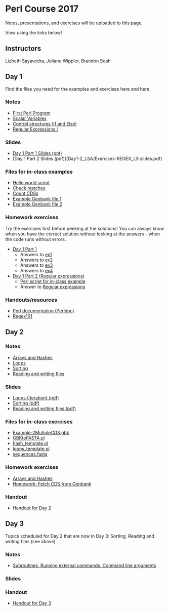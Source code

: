 # Perl Course 2017

Notes, presentations, and exercises will be uploaded to this page.

View using the links below!

## Instructors

Lizbeth Sayavedra, Juliane Wippler, Brandon Seah

## Day 1

Find the files you need for the examples and exercises here and here.

### Notes

 * [First Perl Program](Day1-1_JWI/first_perl_program.ipynb)
 * [Scalar Variables](Day1-1_JWI/scalar_variables.ipynb)
 * [Control structures (If and Else)](Day1-1_JWI/control_structures_if_elsif.ipynb)
 * [Regular Expressions I](Day1-1_JWI/regular_expressions_I.ipynb)

### Slides

 * [Day 1 Part 1 Slides (ppt)](Day1-1_JWI/Day1_intro_scalars_regex.pptx)
 * [Day 1 Part 2 Slides (pdf)](Day1-2_LSA/Exercises-REGEX_LS slides.pdf)

### Files for in-class examples

 * [Hello world script](Day1-1_JWI/helloworld.pl)
 * [Check matches](Day1-1_JWI/check_match.pl)
 * [Count CDSs](Day1-1_JWI/count_CDS.pl)
 * [Example Genbank file 1](Day1-1_JWI/example_genbank.gbk)
 * [Example Genbank file 2](Day1-2_LSA/Example_singleCDS.gbk)

### Homework exercises

Try the exercises first before peeking at the solutions! You can always know when you have the correct solution without looking at the answers - when the code runs without errors.

 * [Day 1 Part 1](Day1-1_JWI/homework_exercises_day1-1.ipynb)
   * Answers to [ex1](Day1-1_JWI/homework_ex1_answers)
   * Answers to [ex2](Day1-1_JWI/homework_ex2_answers)
   * Answers to [ex3](Day1-1_JWI/homework_ex3_answers)
   * Answers to [ex4](Day1-1_JWI/homework_ex4_answers)
 * [Day 1 Part 2 (Regular expressions)](Day1-2_LSA/Exercises-REGEX_LS.ipynb)
   * [Perl script for in-class example](Day1-2_LSA/ExerciseDuringCourseREGEX.pl)
   * Answer to [Regular expressions](Day1-2_LSA/HomeworkSolutionREGEX.pl)

### Handouts/resources

 * [Perl documentation (Perldoc)](perldoc.perl.org)
 * [Regex101](www.regex101.com)

## Day 2

### Notes

 * [Arrays and Hashes](Day2-1_LSA/ArraysAndHashes.ipynb)
 * [Loops](Day2-2_KBS/Loops.ipynb)
 * [Sorting](Day2-2_KBS/Sorting.ipynb)
 * [Reading and writing files](Day2-2_KBS/Reading_writing_files.ipynb)

### Slides

 * [Loops (Iteration) (pdf)](Day2-2_KBS/presentation_loops.pdf)
 * [Sorting (pdf)](Day2-2_KBS/presentation_sorting.pdf)
 * [Reading and writing files (pdf)](Day2-2_KBS/presentation_read_write_files.pdf)

### Files for in-class exercises

 * [Example-2MutipleCDS.gbk](Day2-1_LSA/Example-2MutipleCDS.gbk)
 * [GBKtoFASTA.pl](Day2-1_LSA/GBKtoFASTA.pl)
 * [hash_template.pl](Day2-2_KBS/hash_template.pl)
 * [loops_template.pl](Day2-2_KBS/loops_template.pl)
 * [sequences.fasta](Day2-2_KBS/sequences.fasta)

### Homework exercises

 * [Arrays and Hashes](Day2-1_LSA/)
 * [Homework: Fetch CDS from Genbank](Day2-1_LSA/HomeWork_FetchCDSfromGBK.pl)

### Handout

 * [Handout for Day 2](handout_day2.md)


## Day 3

Topics scheduled for Day 2 that are now in Day 3: Sorting, Reading and writing files (see above)

### Notes

 * [Subroutines, Running external commands, Command line arguments](Day3-1_KBS/Advanced_topics.ipynb)

### Slides



### Handout

 * [Handout for Day 3](handout_day3.md)
